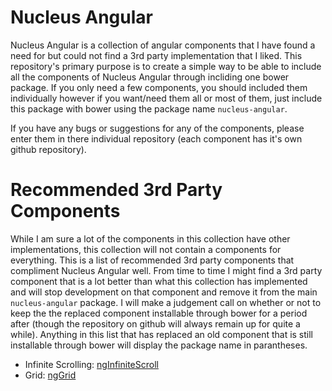 # Nucleus Angular
Nucleus Angular is a collection of angular components that I have found a need for but could not find a 3rd party implementation that I liked.  This repository's primary purpose is to create a simple way to be able to include all the components of Nucleus Angular through incliding one bower package.  If you only need a few components, you should included them individually however if you want/need them all or most of them, just include this package with bower using the package name ```nucleus-angular```.

If you have any bugs or suggestions for any of the components, please enter them in there individual repository (each component has it's own github repository).

# Recommended 3rd Party Components

While I am sure a lot of the components in this collection have other implementations, this collection will not contain a components for everything.  This is a list of recommended 3rd party components that compliment Nucleus Angular well.  From time to time I might find a 3rd party component that is a lot better than what this collection has implemented and will stop development on that component and remove it from the main `nucleus-angular` package.  I will make a judgement call on whether or not to keep the the replaced component installable through bower for a period after (though the repository on github will always remain up for quite a while).  Anything in this list that has replaced an old component that is still installable through bower will display the package name in parantheses.

- Infinite Scrolling: [ngInfiniteScroll](http://binarymuse.github.io/ngInfiniteScroll/)
- Grid: [ngGrid](http://angular-ui.github.io/ng-grid/)